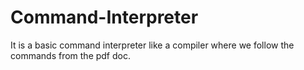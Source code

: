 # Command-Interpreter
It is a basic command interpreter like a compiler where we follow the commands from the pdf doc.
